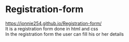 # Registration-form<br> 
https://jonnie254.github.io/Registration-form/ <br>
It is a registration form done in html and css <br>
In the registration form the user can fill his or her details<br>



